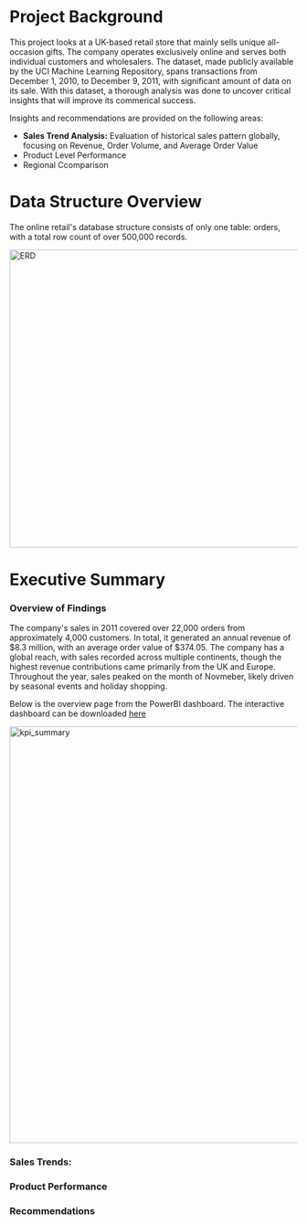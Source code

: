 # Project Background

This project looks at a UK-based retail store that mainly sells unique all-occasion gifts. The company operates exclusively online and serves both individual customers and wholesalers. The dataset, made publicly available by the UCI Machine Learning Repository, spans transactions from December 1, 2010, to December 9, 2011, with significant amount of data on its sale. With this dataset, a thorough analysis was done to uncover critical insights that will improve its commerical success. 


Insights and recommendations are provided on the following areas:
 * **Sales Trend Analysis:** Evaluation of historical sales pattern globally, focusing on Revenue, Order Volume, and Average Order Value
 * Product Level Performance
 * Regional Ccomparison 

# Data Structure Overview
The online retail's database structure consists of only one table: orders, with a total row count of over 500,000 records.


<img width="560" height="522" alt="ERD" src="https://github.com/user-attachments/assets/310e220c-d71a-46c0-83eb-0b18d50b343b" />


# Executive Summary
### Overview of Findings

The company's sales in 2011 covered over 22,000 orders from approximately 4,000 customers. In total, it generated an annual revenue of $8.3 million, with an average order value of $374.05. The company has a global reach, with sales recorded across multiple continents, though the highest revenue contributions came primarily from the UK and Europe. Throughout the year, sales peaked on the month of Novmeber, likely driven by seasonal events and holiday shopping.

Below is the overview page from the PowerBI dashboard. The interactive dashboard can be downloaded [here](www.google.com)


<img width="1336" height="730" alt="kpi_summary" src="https://github.com/user-attachments/assets/131dfc69-0a21-4745-a06d-6627d06cc85a" />

### Sales Trends:


### Product Performance

### Recommendations 
